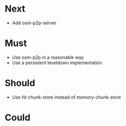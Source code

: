 # Next

- Add osm-p2p-server

# Must

- Use osm-p2p in a reasonable way
- Use a persistent leveldown implementation

# Should

- Use fd-chunk-store instead of memory-chunk-store

# Could